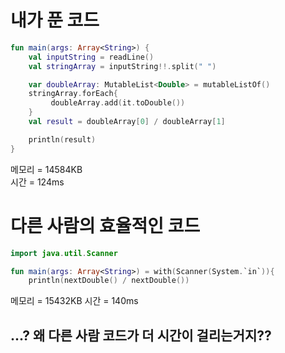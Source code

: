 # 내가 푼 코드
```kotlin
fun main(args: Array<String>) {
    val inputString = readLine()
    val stringArray = inputString!!.split(" ")

    var doubleArray: MutableList<Double> = mutableListOf()
    stringArray.forEach{
         doubleArray.add(it.toDouble())
    }
    val result = doubleArray[0] / doubleArray[1]

    println(result)
}
```
메모리 = 14584KB   
시간 = 124ms

# 다른 사람의 효율적인 코드
```kotlin
import java.util.Scanner

fun main(args: Array<String>) = with(Scanner(System.`in`)){
    println(nextDouble() / nextDouble())
```
메모리 = 15432KB
시간 = 140ms

## ...? 왜 다른 사람 코드가 더 시간이 걸리는거지??
